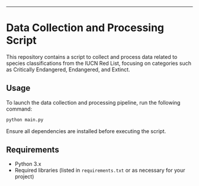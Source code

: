 ---

# Data Collection and Processing Script  

This repository contains a script to collect and process data related to species classifications from the IUCN Red List, focusing on categories such as Critically Endangered, Endangered, and Extinct. 

## Usage  

To launch the data collection and processing pipeline, run the following command:  

```bash  
python main.py  
```  

Ensure all dependencies are installed before executing the script.  

## Requirements  

- Python 3.x  
- Required libraries (listed in `requirements.txt` or as necessary for your project)  
